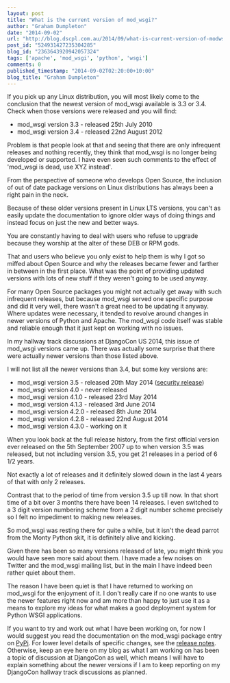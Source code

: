 ```yaml
---
layout: post
title: "What is the current version of mod_wsgi?"
author: "Graham Dumpleton"
date: "2014-09-02"
url: "http://blog.dscpl.com.au/2014/09/what-is-current-version-of-modwsgi.html"
post_id: "524931427235304285"
blog_id: "2363643920942057324"
tags: ['apache', 'mod_wsgi', 'python', 'wsgi']
comments: 0
published_timestamp: "2014-09-02T02:20:00+10:00"
blog_title: "Graham Dumpleton"
---
```


If you pick up any Linux distribution, you will most likely come to the conclusion that the newest version of mod\_wsgi available is 3.3 or 3.4. Check when those versions were released and you will find:

  * mod\_wsgi version 3.3 - released 25th July 2010
  * mod\_wsgi version 3.4 - released 22nd August 2012



Problem is that people look at that and seeing that there are only infrequent releases and nothing recently, they think that mod\_wsgi is no longer being developed or supported. I have even seen such comments to the effect of 'mod\_wsgi is dead, use XYZ instead'.

From the perspective of someone who develops Open Source, the inclusion of out of date package versions on Linux distributions has always been a right pain in the neck.

Because of these older versions present in Linux LTS versions, you can't as easily update the documentation to ignore older ways of doing things and instead focus on just the new and better ways.

You are constantly having to deal with users who refuse to upgrade because they worship at the alter of these DEB or RPM gods.

That and users who believe you only exist to help them is why I got so miffed about Open Source and why the releases became fewer and farther in between in the first place. What was the point of providing updated versions with lots of new stuff if they weren't going to be used anyway.

For many Open Source packages you might not actually get away with such infrequent releases, but because mod\_wsgi served one specific purpose and did it very well, there wasn't a great need to be updating it anyway. Where updates were necessary, it tended to revolve around changes in newer versions of Python and Apache. The mod\_wsgi code itself was stable and reliable enough that it just kept on working with no issues.

In my hallway track discussions at DjangoCon US 2014, this issue of mod\_wsgi versions came up. There was actually some surprise that there were actually newer versions than those listed above.

I will not list all the newer versions than 3.4, but some key versions are:

  * mod\_wsgi version 3.5 - released 20th May 2014 \([security release](/posts/2014/05/security-release-for-modwsgi-version-35/)\)
  * mod\_wsgi version 4.0 - never released
  * mod\_wsgi version 4.1.0 - released 23rd May 2014
  * mod\_wsgi version 4.1.3 - released 3rd June 2014
  * mod\_wsgi version 4.2.0 - released 8th June 2014
  * mod\_wsgi version 4.2.8 - released 22nd August 2014
  * mod\_wsgi version 4.3.0 - working on it



When you look back at the full release history, from the first official version ever released on the 5th September 2007 up to when version 3.5 was released, but not including version 3.5, you get 21 releases in a period of 6 1/2 years.

Not exactly a lot of releases and it definitely slowed down in the last 4 years of that with only 2 releases.

Contrast that to the period of time from version 3.5 up till now. In that short time of a bit over 3 months there have been 14 releases. I even switched to a 3 digit version numbering scheme from a 2 digit number scheme precisely so I felt no impediment to making new releases.

So mod\_wsgi was resting there for quite a while, but it isn't the dead parrot from the Monty Python skit, it is definitely alive and kicking.

Given there has been so many versions released of late, you might think you would have seen more said about them. I have made a few noises on Twitter and the mod\_wsgi mailing list, but in the main I have indeed been rather quiet about them.

The reason I have been quiet is that I have returned to working on mod\_wsgi for the enjoyment of it. I don't really care if no one wants to use the newer features right now and am more than happy to just use it as a means to explore my ideas for what makes a good deployment system for Python WSGI applications.

If you want to try and work out what I have been working on, for now I would suggest you read the documentation on the mod\_wsgi package entry on [PyPi](https://pypi.python.org/pypi/mod_wsgi). For lower level details of specific changes, see the [release notes](http://modwsgi.readthedocs.org/en/latest/release-notes/index.html). Otherwise, keep an eye here on my blog as what I am working on has been a topic of discussion at DjangoCon as well, which means I will have to explain something about the newer versions if I am to keep reporting on my DjangoCon hallway track discussions as planned.